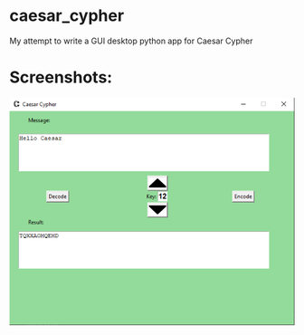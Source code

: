# caesar_cypher
My attempt to write a GUI desktop python app for Caesar Cypher


# Screenshots:
![Alt text](https://github.com/K1ck4Cheat/caesar_cypher/blob/main/screenshot.png?raw=true "Title")

